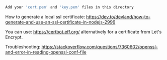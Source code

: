 ```bash 
Add your 'cert.pem' and 'key.pem' files in this directory
```

How to generate a local ssl certificate: https://dev.to/devland/how-to-generate-and-use-an-ssl-certificate-in-nodejs-2996

You can use: https://certbot.eff.org/ alternatively for a certificate from Let's Encrypt.

Troubleshooting: https://stackoverflow.com/questions/7360602/openssl-and-error-in-reading-openssl-conf-file